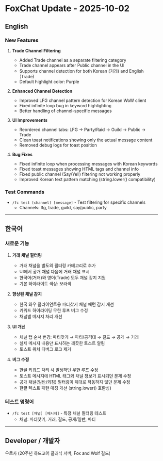 # FoxChat Update - 2025-10-02

## English

### New Features
1. **Trade Channel Filtering**
   - Added Trade channel as a separate filtering category
   - Trade channel appears after Public channel in the UI
   - Supports channel detection for both Korean (거래) and English (Trade)
   - Default highlight color: Purple

2. **Enhanced Channel Detection**
   - Improved LFG channel pattern detection for Korean WoW client
   - Fixed infinite loop bug in keyword highlighting
   - Better handling of channel-specific messages

3. **UI Improvements**
   - Reordered channel tabs: LFG → Party/Raid → Guild → Public → Trade
   - Clean toast notifications showing only the actual message content
   - Removed debug logs for toast position

4. **Bug Fixes**
   - Fixed infinite loop when processing messages with Korean keywords
   - Fixed toast messages showing HTML tags and channel info
   - Fixed public channel (Say/Yell) filtering not working properly
   - Improved Korean text pattern matching (string.lower() compatibility)

### Test Commands
- `/fc test [channel] [message]` - Test filtering for specific channels
  - Channels: lfg, trade, guild, say/public, party

---

## 한국어

### 새로운 기능
1. **거래 채널 필터링**
   - 거래 채널을 별도의 필터링 카테고리로 추가
   - UI에서 공개 채널 다음에 거래 채널 표시
   - 한국어(거래)와 영어(Trade) 모두 채널 감지 지원
   - 기본 하이라이트 색상: 보라색

2. **향상된 채널 감지**
   - 한국 와우 클라이언트용 파티찾기 채널 패턴 감지 개선
   - 키워드 하이라이팅 무한 루프 버그 수정
   - 채널별 메시지 처리 개선

3. **UI 개선**
   - 채널 탭 순서 변경: 파티찾기 → 파티/공격대 → 길드 → 공개 → 거래
   - 실제 메시지 내용만 표시하는 깨끗한 토스트 알림
   - 토스트 위치 디버그 로그 제거

4. **버그 수정**
   - 한글 키워드 처리 시 발생하던 무한 루프 수정
   - 토스트 메시지에 HTML 태그와 채널 정보가 표시되던 문제 수정
   - 공개 채널(일반/외침) 필터링이 제대로 작동하지 않던 문제 수정
   - 한글 텍스트 패턴 매칭 개선 (string.lower() 호환성)

### 테스트 명령어
- `/fc test [채널] [메시지]` - 특정 채널 필터링 테스트
  - 채널: 파티찾기, 거래, 길드, 공개/일반, 파티

---

## Developer / 개발자
우르사 (20주년 하드코어 클래식 서버, Fox and Wolf 길드)